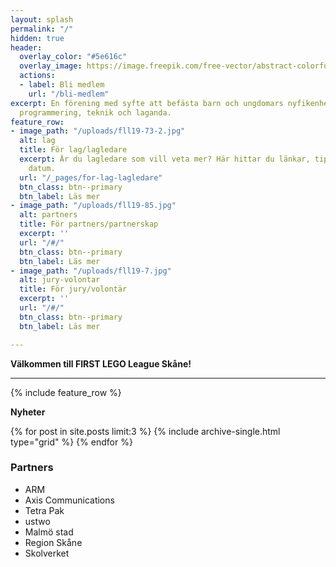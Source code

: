 ```yaml
---
layout: splash
permalink: "/"
hidden: true
header:
  overlay_color: "#5e616c"
  overlay_image: https://image.freepik.com/free-vector/abstract-colorful-fun-background_1115-2340.jpg
  actions:
  - label: Bli medlem
    url: "/bli-medlem"
excerpt: En förening med syfte att befästa barn och ungdomars nyfikenhet kring problemlösning,
  programmering, teknik och laganda.
feature_row:
- image_path: "/uploads/fll19-73-2.jpg"
  alt: lag
  title: För lag/lagledare
  excerpt: Är du lagledare som vill veta mer? Här hittar du länkar, tips och viktiga
    datum.
  url: "/_pages/for-lag-lagledare"
  btn_class: btn--primary
  btn_label: Läs mer
- image_path: "/uploads/fll19-85.jpg"
  alt: partners
  title: För partners/partnerskap
  excerpt: ''
  url: "/#/"
  btn_class: btn--primary
  btn_label: Läs mer
- image_path: "/uploads/fll19-7.jpg"
  alt: jury-volontar
  title: För jury/volontär
  excerpt: ''
  url: "/#/"
  btn_class: btn--primary
  btn_label: Läs mer

---
```

**Välkommen till FIRST LEGO League Skåne!**

***

{% include feature_row %}

**Nyheter**

{% for post in site.posts limit:3 %} {% include archive-single.html type="grid" %} {% endfor %}

### **Partners**

* ARM
* Axis Communications
* Tetra Pak
* ustwo
* Malmö stad
* Region Skåne
* Skolverket